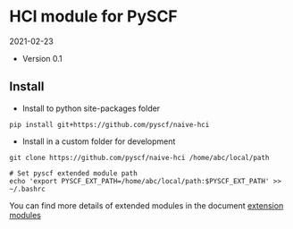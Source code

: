 HCI module for PySCF
====================

2021-02-23

* Version 0.1

Install
-------
* Install to python site-packages folder
```
pip install git+https://github.com/pyscf/naive-hci
```

* Install in a custom folder for development
```
git clone https://github.com/pyscf/naive-hci /home/abc/local/path

# Set pyscf extended module path
echo 'export PYSCF_EXT_PATH=/home/abc/local/path:$PYSCF_EXT_PATH' >> ~/.bashrc
```

You can find more details of extended modules in the document
[extension modules](http://pyscf.org/pyscf/install.html#extension-modules)

